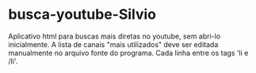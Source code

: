 # busca-youtube-Silvio
Aplicativo html para buscas mais diretas no youtube, sem abri-lo inicialmente.
A lista de canais "mais utilizados" deve ser editada manualmente no arquivo fonte do programa.
Cada linha entre os tags 'li e /li'.
